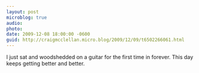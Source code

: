 ```yaml
---
layout: post
microblog: true
audio: 
photo: 
date: 2009-12-08 18:00:00 -0600
guid: http://craigmcclellan.micro.blog/2009/12/09/t6502266061.html
---
```

I just sat and woodshedded on a guitar for the first time in forever.  This day keeps getting better and better.

